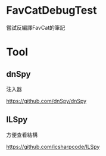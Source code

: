 # FavCatDebugTest
嘗試反編譯FavCat的筆記


# Tool

## dnSpy

注入器

https://github.com/dnSpy/dnSpy




## ILSpy

方便查看結構

https://github.com/icsharpcode/ILSpy
